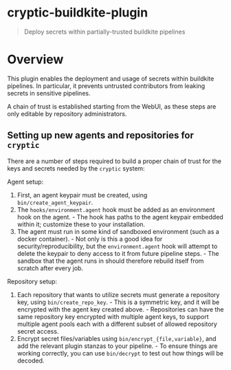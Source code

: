 # cryptic-buildkite-plugin
> Deploy secrets within partially-trusted buildkite pipelines

# Overview

This plugin enables the deployment and usage of secrets within buildkite pipelines.
In particular, it prevents untrusted contributors from leaking secrets in sensitive pipelines.

A chain of trust is established starting from the WebUI, as these steps are only editable by repository administrators.

## Setting up new agents and repositories for `cryptic`

There are a number of steps required to build a proper chain of trust for the keys and secrets needed by the `cryptic` system:

Agent setup:
  1. First, an agent keypair must be created, using `bin/create_agent_keypair`.
  2. The `hooks/environment.agent` hook must be added as an environment hook on the agent.
    - The hook has paths to the agent keypair embedded within it; customize these to your installation.
  3. The agent must run in some kind of sandboxed environment (such as a docker container).
    - Not only is this a good idea for security/reproducibility, but the `environment.agent` hook will attempt to delete the keypair to deny access to it from future pipeline steps.
    - The sandbox that the agent runs in should therefore rebuild itself from scratch after every job.

Repository setup:
  1. Each repository that wants to utilize secrets must generate a repository key, using `bin/create_repo_key`.
    - This is a symmetric key, and it will be encrypted with the agent key created above.
    - Repositories can have the same repository key encrypted with multiple agent keys, to support multiple agent pools each with a different subset of allowed repository secret access.
  2. Encrypt secret files/variables using `bin/encrypt_{file,variable}`, and add the relevant plugin stanzas to your pipeline.
    - To ensure things are working correctly, you can use `bin/decrypt` to test out how things will be decoded.
